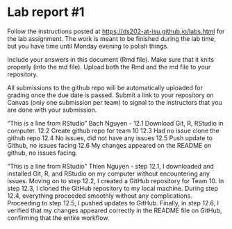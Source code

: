 
<!-- README.md is generated from README.Rmd. Please edit the README.Rmd file -->

# Lab report \#1

Follow the instructions posted at
<https://ds202-at-isu.github.io/labs.html> for the lab assignment. The
work is meant to be finished during the lab time, but you have time
until Monday evening to polish things.

Include your answers in this document (Rmd file). Make sure that it
knits properly (into the md file). Upload both the Rmd and the md file
to your repository.

All submissions to the github repo will be automatically uploaded for
grading once the due date is passed. Submit a link to your repository on
Canvas (only one submission per team) to signal to the instructors that
you are done with your submission.

“This is a line from RStudio” Bach Nguyen - 12.1 Download Git, R,
RStudio in computer. 12.2 Create github repo for team 10 12.3 Had no
issue clone the github repo 12.4 No issues, did not have any issues 12.5
Push update to Github, no issues facing 12.6 My changes appeared on the
README on github, no issues facing.

“This is a line from RStudio” Thien Nguyen - step 12.1, I downloaded and
installed Git, R, and RStudio on my computer without encountering any
issues. Moving on to step 12.2, I created a GitHub repository for Team
10. In step 12.3, I cloned the GitHub repository to my local machine.
During step 12.4, everything proceeded smoothly without any
complications. Proceeding to step 12.5, I pushed updates to GitHub.
Finally, in step 12.6, I verified that my changes appeared correctly in
the README file on GitHub, confirming that the entire workflow.
